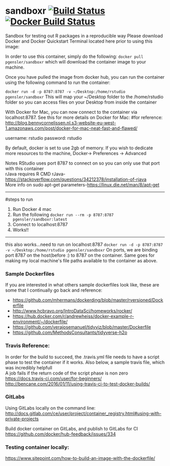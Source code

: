 # sandboxr [![Build Status](https://travis-ci.org/pgensler/sandboxr.svg?branch=master)](https://travis-ci.org/pgensler/sandboxr) [![Docker Build Status](https://img.shields.io/docker/build/pgensler/sandboxr.svg)]()

Sandbox for testing out R packages in a reproducible way
Please download Docker and Docker Quickstart Terminal located here prior to using this image:


In order to use this container, simply do the following:
```docker pull pgensler/sandboxr``` which will download the container image to your machine.

Once you have pulled the image from docker hub, you can run the container using the following command to run the container:

```docker run -d -p 8787:8787 -v ~/Desktop:/home/rstudio pgensler/sandboxr```
This will map your ~/Desktop folder to the /home/rstudio folder so you can access files on your Desktop from inside the container

With Docker for Mac, you can now connect to the container via localhost:8787. See this for more details on Docker for Mac:
#for reference: http://blog.bennycornelissen.nl.s3-website-eu-west-1.amazonaws.com/post/docker-for-mac-neat-fast-and-flawed/

username: rstudio
password: rstudio

By default, docker is set to use 2gb of memory. If you wish to dedicate more resources to the machine,
Docker-> Preferences -> Advanced

Notes
RStudio uses port 8787 to connect on so you can only use that port with this container  
rJava requires R CMD rJava- https://stackoverflow.com/questions/34212378/installation-of-rjava  
More info on sudo apt-get parameters-https://linux.die.net/man/8/apt-get

---------
#steps to run
1. Run Docker 4 mac
2. Run the following
```docker run --rm -p 8787:8787 pgensler/sandboxr:latest```
3. Connect to localhost:8787
4. Works!!
----------
this also works...need to run on localhost:8787
```docker run -d -p 8787:8787 -v ~/Desktop:/home/rstudio pgensler/sandboxr```
On ports, we are binding port 8787 on the host(before :) to 8787 on the container.
Same goes for making my local machine's file paths available to the container as above.

### Sample Dockerfiles 
If you are interested in what others sample dockerfiles look like, these are some that I continually go back and reference:

- https://github.com/mhermans/dockerding/blob/master/rversioned/Dockerfile
- http://www.hcbravo.org/IntroDataSci/homeworks/rocker/
- https://hub.docker.com/r/andrewheiss/docker-example-r-environment/~/dockerfile/ 
- https://github.com/verajosemanuel/tidyviz/blob/master/Dockerfile  
- https://github.com/MethodsConsultants/tidyverse-h2o

### Travis Reference:
In order for the build to succeed, the .travis.yml file needs to have a script phase to test the container if it works.
Also below, a sample travis file, which was incredibly helpfull  
A job fails if the return code of the script phase is non zero  
https://docs.travis-ci.com/user/for-beginners/
http://bencane.com/2016/01/11/using-travis-ci-to-test-docker-builds/

### GitLabs
Using GitLabs locally on the command line:  
http://docs.gitlab.com/ce/user/project/container_registry.html#using-with-private-projects

Build docker container on GitLabs, and publish to GitLabs for CI  
https://github.com/docker/hub-feedback/issues/334

### Testing container locally:  
https://www.sitepoint.com/how-to-build-an-image-with-the-dockerfile/


